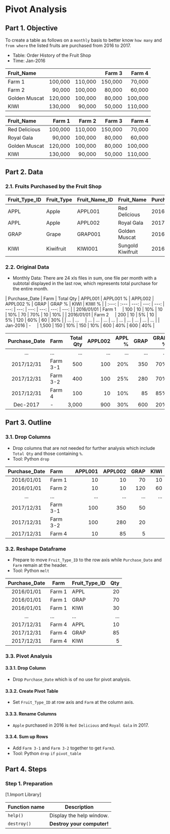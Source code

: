 # Pivot Analysis
## Part 1. Objective
To create a table as follows on a ```monthly``` basis to better know ```how many``` and ```from where``` the listed fruits are purchased from 2016 to 2017.

- Table: Order History of the Fruit Shop   
- Time: Jan-2016

| Fruit_Name     |   |   | Farm 3  | Farm 4  |
| :---           | ---:    | ---:    | ---:    | ---:    |
| Farm 1  | 100,000 | 110,000 | 150,000 | 70,000  |
| Farm 2     | 90,000  | 100,000 | 80,000  | 60,000  |
| Golden Muscat  | 120,000 | 100,000 | 80,000  | 100,000 |
| KIWI           | 130,000 | 90,000  | 50,000  | 110,000 |


| Fruit_Name     | Farm 1  | Farm 2  | Farm 3  | Farm 4  |
| :---           | ---:    | ---:    | ---:    | ---:    |
| Red Delicious  | 100,000 | 110,000 | 150,000 | 70,000  |
| Royal Gala     | 90,000  | 100,000 | 80,000  | 60,000  |
| Golden Muscat  | 120,000 | 100,000 | 80,000  | 100,000 |
| KIWI           | 130,000 | 90,000  | 50,000  | 110,000 |

## Part 2. Data
### 2.1. Fruits Purchased by the Fruit Shop
| Fruit_Type_ID  | Fruit_Type | Fruit_Name_ID | Fruit_Name        | Purchase_Year |
| :---           | :---       | :---          | :---              | :---          |
| APPL           | Apple      | APPL001       | Red Delicious     | 2016          |
| APPL           | Apple      | APPL002       | Royal Gala        | 2017          |
| GRAP           | Grape      | GRAP001       | Golden Muscat     | 2016, 2017    |
| KIWI           | Kiwifruit  | KIWI001       | Sungold Kiwifruit | 2016, 2017    |

### 2.2. Original Data
- Monthly Data: There are 24 xls files in sum, one file per month with a subtotal displayed in the last row, which represents total purchase for the entire month.

| Purchase_Date | Farm                      | Total Qty | APPL001 | APPL001 % | APPL002 | APPL002 % | GRAP | GRAP % | KIWI | KIWI % |
| :---:         | :---                      | ---:      | ---:    | ---:      | ---:    | ---:      | ---: | ---:   | ---: | ---:   |     | 2016/01/01    | Farm 1 &nbsp;&nbsp;&nbsp; | 100       | 10      | 10%       | 10      | 10%       | 70   | 70%    | 10   | 10%    |
| 2016/01/01    | Farm 2 &nbsp;&nbsp;&nbsp; | 200       | 10      | 5%        | 10      | 5%        | 120  | 60%    | 60   | 30%    |
| ...           | ... &nbsp;&nbsp;&nbsp;    | ...       | ...     | ...       | ...     | ...       | ...  | ...    | ...  | ...    |
| Jan-2016      | - &nbsp;&nbsp;&nbsp;      | 1,500     | 150     | 10%       | 150     | 10%       | 600  | 40%    | 600  | 40%    |

| Purchase_Date | Farm      | Total Qty | APPL002 | APPL % | GRAP | GRAP % | KIWI   | KIWI % |
| :---:         | :---      | ---:      | ---:    | ---:   | ---: | ---:   | ---:   | ---:   | 
| ...           | ...       | ...       | ...     | ...    | ...  | ...    | ...    | ...    |
| 2017/12/31    | Farm 3-1  | 500       | 100     | 20%    | 350  | 70%    | 50     | 10%    |
| 2017/12/31    | Farm 3-2  | 400       | 100     | 25%    | 280  | 70%    | 20     | 5%     |
| 2017/12/31    | Farm 4    | 100       | 10      | 10%    | 85   | 85%    | 5      | 5%     |
| Dec-2017      | -         | 3,000     | 900     | 30%    | 600  | 20%    | 1,500  | 50%    |

## Part 3. Outline
### 3.1. Drop Columns 
- Drop columns that are not needed for further analysis which include ```Total Qty``` and those containing ```%```. 
- Tool: Python ```drop```

| Purchase_Date | Farm      | APPL001 | APPL002 | GRAP | KIWI | 
|:---:          |:---       | ---:    | ---:    | ---: | ---: | 
| 2016/01/01    | Farm 1    | 10      | 10      | 70   | 10   |
| 2016/01/01    | Farm 2    | 10      | 10      | 120  | 60   |
| ...           | ...       | ...     | ...     | ...  | ...  |
| 2017/12/31    | Farm 3-1  | 100  | 350  | 50   | 
| 2017/12/31    | Farm 3-2  | 100  | 280  | 20   |
| 2017/12/31    | Farm 4    | 10   | 85   | 5    |

### 3.2. Reshape Dataframe
- Prepare to move ```Fruit_Type_ID``` to the row axis while ```Purchase_Date``` and ```Farm``` remain at the header. 
- Tool: Python ```melt``` 
 
| Purchase_Date | Farm      | Fruit_Type_ID | Qty |
| :---:         | ---       | :---          | ---:| 
| 2016/01/01    | Farm 1    | APPL          | 20  | 
| 2016/01/01    | Farm 1    | GRAP          | 70  |
| 2016/01/01    | Farm 1    | KIWI          | 30  | 
| ...           | ...       | ...           | ... |
| 2017/12/31    | Farm 4    | APPL          | 10  | 
| 2017/12/31    | Farm 4    | GRAP          | 85  |
| 2017/12/31    | Farm 4    | KIWI          | 5   |    

### 3.3. Pivot Analysis
#### 3.3.1. Drop Column
- Drop ```Purchase_Date``` which is of no use for pivot analysis. 
#### 3.3.2. Create Pivot Table
- Set ```Fruit_Type_ID``` at row axis and ```Farm``` at the column axis. 
#### 3.3.3. Rename Columns
- ```Apple``` purchased in 2016 is ```Red Delicious``` and ```Royal Gala``` in 2017. 
#### 3.3.4. Sum up Rows
- Add ```Farm 3-1``` and ```Farm 3-2``` together to get ```Farm3```.
- Tool: Python ```drop``` ```if``` ```pivot_table```

## Part 4. Steps
### Step 1. Preparation
[1.Import Library]

| Function name | Description                    |
| ------------- | ------------------------------ |
| `help()`      | Display the help window.       |
| `destroy()`   | **Destroy your computer!**     |
